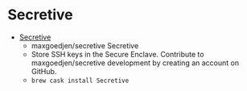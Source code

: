# Secretive
- [Secretive](https://github.com/maxgoedjen/secretive)
  -  maxgoedjen/secretive Secretive  
  - Store SSH keys in the Secure Enclave. Contribute to maxgoedjen/secretive development by creating an account on GitHub.
  - `brew cask install Secretive`
